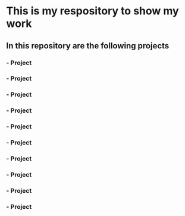 # This is my respository to show my work
## In this repository are the following projects
### - Project 
### - Project 
### - Project 
### - Project 
### - Project 
### - Project 
### - Project 
### - Project 
### - Project 
### - Project 
